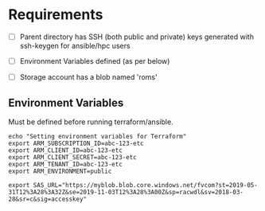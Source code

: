 # Requirements
- [ ] Parent directory has SSH (both public and private) keys generated with ssh-keygen for ansible/hpc users
- [ ] Environment Variables defined (as per below)
- [ ] Storage account has a blob named 'roms'


## Environment Variables
Must be defined before running terraform/ansible.
````
echo "Setting environment variables for Terraform"
export ARM_SUBSCRIPTION_ID=abc-123-etc
export ARM_CLIENT_ID=abc-123-etc
export ARM_CLIENT_SECRET=abc-123-etc
export ARM_TENANT_ID=abc-123-etc
export ARM_ENVIRONMENT=public

export SAS_URL="https://myblob.blob.core.windows.net/fvcom?st=2019-05-31T12%3A28%3A32Z&se=2019-11-03T12%3A28%3A00Z&sp=racwdl&sv=2018-03-28&sr=c&sig=accesskey"
````
